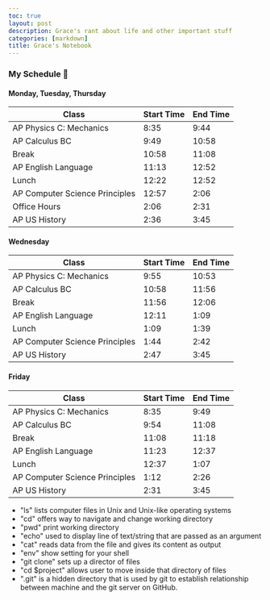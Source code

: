 ```yaml
---
toc: true
layout: post
description: Grace's rant about life and other important stuff
categories: [markdown]
title: Grace's Notebook
---
```


### My Schedule 🤩

#### Monday, Tuesday, Thursday

| Class | Start Time | End Time |
|---|---|---|
| AP Physics C: Mechanics | 8:35 | 9:44 |
| AP Calculus BC | 9:49 | 10:58 |
| Break | 10:58 | 11:08 |
| AP English Language | 11:13 | 12:52 |
| Lunch | 12:22 | 12:52 |
| AP Computer Science Principles | 12:57 | 2:06 |
| Office Hours | 2:06 | 2:31 |
| AP US History | 2:36 | 3:45 |


#### Wednesday 

| Class | Start Time | End Time |
|---|---|---|
| AP Physics C: Mechanics | 9:55 | 10:53 |
| AP Calculus BC | 10:58 | 11:56 |
| Break | 11:56 | 12:06 |
| AP English Language | 12:11 | 1:09 |
| Lunch | 1:09 | 1:39 |
| AP Computer Science Principles | 1:44 | 2:42 |
| AP US History | 2:47 | 3:45 |


#### Friday 

| Class | Start Time | End Time |
|---|---|---|
| AP Physics C: Mechanics | 8:35 | 9:49 |
| AP Calculus BC | 9:54 | 11:08 |
| Break | 11:08 | 11:18 |
| AP English Language | 11:23 | 12:37 |
| Lunch | 12:37 | 1:07 |
| AP Computer Science Principles | 1:12 | 2:26 |
| AP US History | 2:31 | 3:45 |

- "ls" lists computer files in Unix and Unix-like operating systems
- "cd" offers way to navigate and change working directory
- "pwd" print working directory
- "echo" used to display line of text/string that are passed as an argument
- "cat" reads data from the file and gives its content as output
- "env" show setting for your shell
- "git clone" sets up a director of files
- "cd $project" allows user to move inside that directory of files
- ".git" is a hidden directory that is used by git to establish relationship between machine and the git server on GitHub. 
